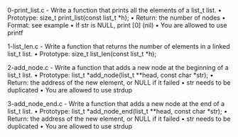 0-print_list.c - Write a function that prints all the elements of a list_t list.
      • Prototype: size_t print_list(const list_t *h);
      • Return: the number of nodes
      • Format: see example
      • If str is NULL, print [0] (nil)
      • You are allowed to use printf

1-list_len.c - Write a function that returns the number of elements in a linked list_t list.
      • Prototype: size_t list_len(const list_t *h);

2-add_node.c - Write a function that adds a new node at the beginning of a list_t list.
      • Prototype: list_t *add_node(list_t **head, const char *str);
      • Return: the address of the new element, or NULL if it failed
      • str needs to be duplicated
      • You are allowed to use strdup

3-add_node_end.c - Write a function that adds a new node at the end of a list_t list.
      • Prototype: list_t *add_node_end(list_t **head, const char *str);
      • Return: the address of the new element, or NULL if it failed
      • str needs to be duplicated
      • You are allowed to use strdup

